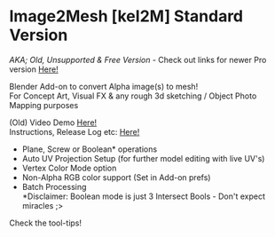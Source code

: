 # Image2Mesh [keI2M] Standard Version
*AKA; Old, Unsupported &amp; Free Version* - Check out links for newer Pro version [Here!](https://ke-code.xyz/scripts/kei2m.html)

Blender Add-on to convert Alpha image(s) to mesh!  
For Concept Art, Visual FX & any rough 3d sketching / Object Photo Mapping purposes  

(Old) Video Demo [Here!](https://youtu.be/AGhqm0wEkkM)  
Instructions, Release Log etc:  [Here!](https://ke-code.xyz/scripts/kei2m.html)  

- Plane, Screw or Boolean* operations
- Auto UV Projection Setup (for further model editing with live UV's)
- Vertex Color Mode option
- Non-Alpha RGB color support (Set in Add-on prefs)
- Batch Processing  
*Disclaimer: Boolean mode is just 3 Intersect Bools - Don't expect miracles ;>

Check the tool-tips!
